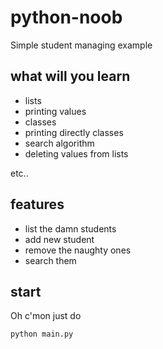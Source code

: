python-noob
=================

Simple student managing example

what will you learn
--------------------

* lists
* printing values
* classes
* printing directly classes
* search algorithm
* deleting values from lists

etc..

features
-------------

* list the damn students
* add new student
* remove the naughty ones
* search them

start
-----------
Oh c'mon just do

	python main.py
